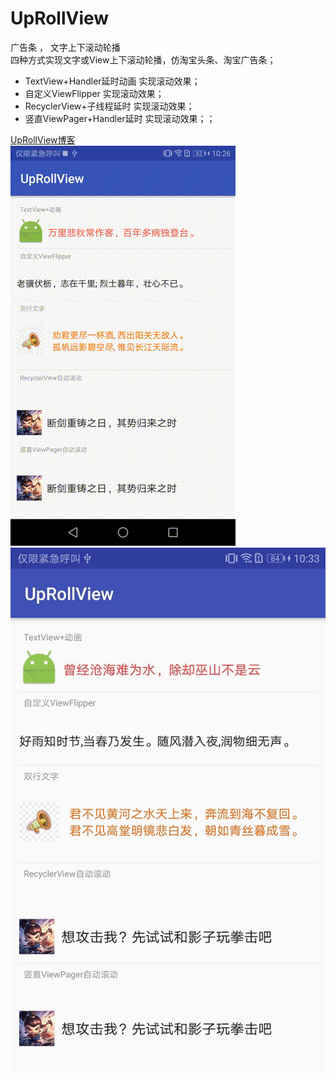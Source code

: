 # UpRollView
广告条 ， 文字上下滚动轮播<br/>
四种方式实现文字或View上下滚动轮播，仿淘宝头条、淘宝广告条；<br/>
- TextView+Handler延时动画 实现滚动效果；
- 自定义ViewFlipper 实现滚动效果；
- RecyclerView+子线程延时 实现滚动效果；
- 竖直ViewPager+Handler延时 实现滚动效果；；<br/>

[UpRollView博客](https://blog.csdn.net/qq_35605213/article/details/106519765) <br/>
![运行时动态图](https://github.com/CuiChenbo/UpRollView/blob/master/images/T823.gif)
![效果图](https://github.com/CuiChenbo/UpRollView/blob/master/images/TI00603103833.jpg)

